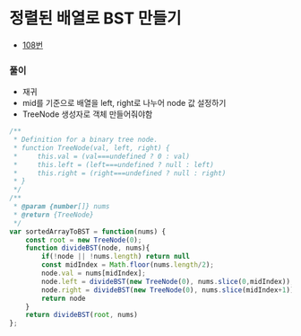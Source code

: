 # 정렬된 배열로 BST 만들기
 - [108번](https://leetcode.com/problems/convert-sorted-array-to-binary-search-tree/)


### 풀이
  - 재귀
  - mid를 기준으로 배열을 left, right로 나누어 node 값 설정하기
  - TreeNode 생성자로 객체 만들어줘야함

  ```javascript
  /**
   * Definition for a binary tree node.
   * function TreeNode(val, left, right) {
   *     this.val = (val===undefined ? 0 : val)
   *     this.left = (left===undefined ? null : left)
   *     this.right = (right===undefined ? null : right)
   * }
   */
  /**
   * @param {number[]} nums
   * @return {TreeNode}
   */
  var sortedArrayToBST = function(nums) {
      const root = new TreeNode(0);
      function divideBST(node, nums){
          if(!node || !nums.length) return null
          const midIndex = Math.floor(nums.length/2);
          node.val = nums[midIndex];
          node.left = divideBST(new TreeNode(0), nums.slice(0,midIndex));
          node.right = divideBST(new TreeNode(0), nums.slice(midIndex+1));
          return node
      }
      return divideBST(root, nums)
  };
  ```